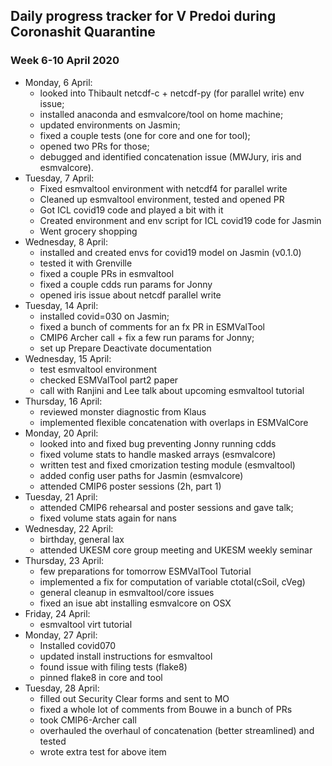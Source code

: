 ## Daily progress tracker for V Predoi during Coronashit Quarantine
### Week 6-10 April 2020
- Monday, 6 April:
  - looked into Thibault netcdf-c + netcdf-py (for parallel write) env issue;
  - installed anaconda and esmvalcore/tool on home machine;
  - updated environments on Jasmin;
  - fixed a couple tests (one for core and one for tool);
  - opened two PRs for those;
  - debugged and identified concatenation issue (MWJury, iris and esmvalcore).
- Tuesday, 7 April:
  - Fixed esmvaltool environment with netcdf4 for parallel write
  - Cleaned up esmvaltool environment, tested and opened PR
  - Got ICL covid19 code and played a bit with it
  - Created environment and env script for ICL covid19 code for Jasmin
  - Went grocery shopping
- Wednesday, 8 April:
  - installed and created envs for covid19 model on Jasmin (v0.1.0)
  - tested it with Grenville
  - fixed a couple PRs in esmvaltool
  - fixed a couple cdds run params for Jonny
  - opened iris issue about netcdf parallel write
- Tuesday, 14 April:
  - installed covid=030 on Jasmin;
  - fixed a bunch of comments for an fx PR in ESMValTool
  - CMIP6 Archer call + fix a few run params for Jonny;
  - set up Prepare Deactivate documentation
- Wednesday, 15 April:
  - test esmvaltool environment
  - checked ESMValTool part2 paper
  - call with Ranjini and Lee talk about upcoming esmvaltool tutorial
- Thursday, 16 April:
  - reviewed monster diagnostic from Klaus
  - implemented flexible concatenation with overlaps in ESMValCore
- Monday, 20 April:
  - looked into and fixed bug preventing Jonny running cdds
  - fixed volume stats to handle masked arrays (esmvalcore)
  - written test and fixed cmorization testing module (esmvaltool)
  - added config user paths for Jasmin (esmvalcore)
  - attended CMIP6 poster sessions (2h, part 1)
- Tuesday, 21 April:
  - attended CMIP6 rehearsal and poster sessions and gave talk;
  - fixed volume stats again for nans
- Wednesday, 22 April:
  - birthday, general lax
  - attended UKESM core group meeting and UKESM weekly seminar
- Thursday, 23 April:
  - few preparations for tomorrow ESMValTool Tutorial
  - implemented a fix for computation of variable ctotal(cSoil, cVeg)
  - general cleanup in esmvaltool/core issues
  - fixed an isue abt installing esmvalcore on OSX
- Friday, 24 April:
  - esmvaltool virt tutorial
- Monday, 27 April:
  - Installed covid070
  - updated install instructions for esmvaltool
  - found issue with filing tests (flake8)
  - pinned flake8 in core and tool
- Tuesday, 28 April:
  - filled out Security Clear forms and sent to MO
  - fixed a whole lot of comments from Bouwe in a bunch of PRs
  - took CMIP6-Archer call
  - overhauled the overhaul of concatenation (better streamlined) and tested
  - wrote extra test for above item
